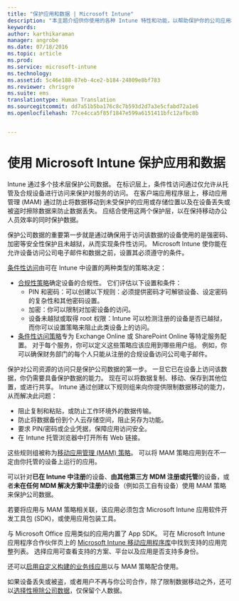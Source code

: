 ```yaml
---
title: "保护应用和数据 | Microsoft Intune"
description: "本主题介绍供你使用的各种 Intune 特性和功能，以帮助保护你的公司应用和数据。"
keywords: 
author: karthikaraman
manager: angrobe
ms.date: 07/18/2016
ms.topic: article
ms.prod: 
ms.service: microsoft-intune
ms.technology: 
ms.assetid: 5c46e188-87eb-4ce2-b184-24809e8bf783
ms.reviewer: chrisgre
ms.suite: ems
translationtype: Human Translation
ms.sourcegitcommit: dd7a51b5ba176c8c7b593d2d7a3e5cfabd72a1e6
ms.openlocfilehash: 77ce4cca5f85f1847e599a6151411bfc12afbc8b


---
```


# 使用 Microsoft Intune 保护应用和数据


Intune 通过多个技术层保护公司数据。  在标识层上，条件性访问通过仅允许从托管及合规设备进行访问来保护对服务的访问。  在客户端应用程序层上，移动应用管理 (MAM) 通过防止将数据移动到未受保护的应用或存储位置以及在设备丢失或被盗时擦除数据来防止数据丢失。  应结合使用这两个保护层，以在保持移动办公人员效率的同时保护数据。

保护公司数据的重要第一步就是通过确保用于访问该数据的设备使用的是强密码、加密等安全性保护且未越狱，从而实现条件性访问。 Microsoft Intune 使你能在允许设备访问公司电子邮件和数据之前，设置其必须遵守的条件。

[条件性访问](restrict-access-to-email-and-o365-services-with-microsoft-intune.md)由可在 Intune 中设置的两种类型的策略决定：
- [合规性策略](introduction-to-device-compliance-policies-in-microsoft-intune.md)确定设备的合规性。 它们评估以下设置和条件：
  - PIN 和密码：可以创建以下规则：必须提供密码才可解锁设备、设定密码的复杂性和其他密码设置。
  - 加密：你可以限制对加密设备的访问。
  - 设备未越狱或取得 root 权限：Intune 可以检测注册的设备是否已越狱，而你可以设置策略来阻止此类设备上的访问。
- [条件性访问策略](restrict-access-to-email-and-o365-services-with-microsoft-intune.md)专为 Exchange Online 或 SharePoint Online 等特定服务配置。 对于每个服务，你可以定义这些策略应该应用到哪些用户组。 例如，你可以确保财务部门的每个人只能从注册的合规设备访问公司电子邮件。

保护对公司资源的访问只是保护公司数据的第一步。 一旦它已在设备上访问该数据，你仍需要具备保护数据的能力。 现在可以将数据复制、移动、保存到其他位置，或进行共享。 Intune 通过创建以下规则组来向你提供限制数据移动的能力，从而解决此问题：
- 阻止复制和粘贴，或防止工作环境外的数据传输。
- 防止将数据备份到个人云存储空间，阻止另存为功能。
- 要求 PIN/密码或企业凭据，保障应用访问安全。
- 在 Intune 托管浏览器中打开所有 Web 链接。

这些规则组被称为[移动应用管理 (MAM) 策略](protect-app-data-using-mobile-app-management-policies-with-microsoft-intune.md)。  可以将 MAM 策略应用到在不一定由你托管的设备上运行的应用。  

可以针对**已在 Intune 中注册**的设备、**由其他第三方 MDM 注册或托管**的设备，或者**未在任何 MDM 解决方案中注册**的设备（例如员工自有设备）使用 MAM 策略来保护公司数据。

若要将应用与 MAM 策略相关联，该应用必须包含 Microsoft Intune 应用软件开发工具包 (SDK)，或使用应用包装工具。

与 Microsoft Office 应用类似的应用内置了 App SDK。 可在 Microsoft Intune 应用程序合作伙伴页上的 [Microsoft Intune 移动应用程序库](https://www.microsoft.com/en-us/server-cloud/products/microsoft-intune/partners.aspx)中找到支持的应用完整列表。 选择应用可查看支持的方案、平台以及应用是否支持多身份。

还可以[启用自定义构建的业务线应用](decide-how-to-prepare-apps-for-mobile-application-management-with-microsoft-intune.md)以与 MAM 策略配合使用。

如果设备丢失或被盗，或者用户不再与你公司合作，除了限制数据移动之外，还可以[选择性擦除公司数据](wipe-managed-company-app-data-with-microsoft-intune.md)，仅保留个人数据。



<!--HONumber=Oct16_HO3-->


